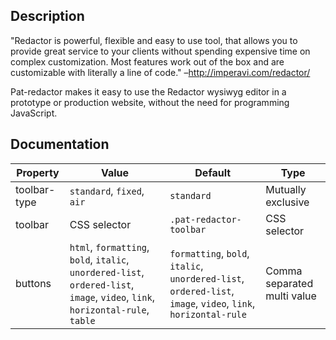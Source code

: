 ## Description

"Redactor is powerful, flexible and easy to use tool, that allows you to provide great service to your clients without spending expensive time on complex customization. Most features work out of the box and are customizable with literally a line of code." –http://imperavi.com/redactor/

Pat-redactor makes it easy to use the Redactor wysiwyg editor in a prototype or production website, without the need for programming JavaScript. 

## Documentation

Property | Value | Default | Type
---------|-------|---------|-----
toolbar-type | `standard`, `fixed`, `air` | `standard` | Mutually exclusive
toolbar | CSS selector | `.pat-redactor-toolbar` | CSS selector
buttons | `html`, `formatting`, `bold`, `italic`, `unordered-list`, `ordered-list`, `image`, `video`, `link`, `horizontal-rule`, `table` | `formatting`, `bold`, `italic`, `unordered-list`, `ordered-list`, `image`, `video`, `link`, `horizontal-rule` | Comma separated multi value
